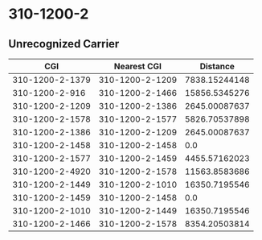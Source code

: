 # 310-1200-2
## Unrecognized Carrier


| CGI | Nearest CGI | Distance |
|-----|-------------|----------|
| 310-1200-2-1379 | 310-1200-2-1209 | 7838.15244148 |
| 310-1200-2-916 | 310-1200-2-1466 | 15856.5345276 |
| 310-1200-2-1209 | 310-1200-2-1386 | 2645.00087637 |
| 310-1200-2-1578 | 310-1200-2-1577 | 5826.70537898 |
| 310-1200-2-1386 | 310-1200-2-1209 | 2645.00087637 |
| 310-1200-2-1458 | 310-1200-2-1458 | 0.0 |
| 310-1200-2-1577 | 310-1200-2-1459 | 4455.57162023 |
| 310-1200-2-4920 | 310-1200-2-1578 | 11563.8583686 |
| 310-1200-2-1449 | 310-1200-2-1010 | 16350.7195546 |
| 310-1200-2-1459 | 310-1200-2-1458 | 0.0 |
| 310-1200-2-1010 | 310-1200-2-1449 | 16350.7195546 |
| 310-1200-2-1466 | 310-1200-2-1578 | 8354.20503814 |
